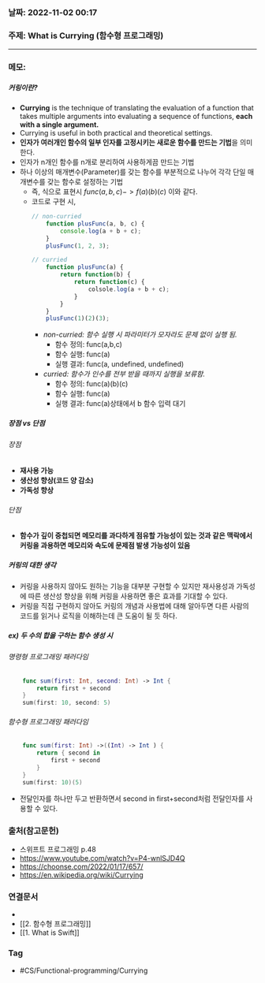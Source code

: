 ### 날짜: 2022-11-02 00:17

### 주제: What is Currying (함수형 프로그래밍)
---
### 메모: 
##### 커링이란? 
- **Currying** is the technique of translating the evaluation of a function that takes multiple arguments into evaluating a sequence of functions, **each with a single argument.**
- Currying is useful in both practical and theoretical settings. 
- **인자가 여러개인 함수의 일부 인자를 고정시키는 새로운 함수를 만드는 기법**을 의미한다. 
- 인자가 n개인 함수를 n개로 분리하여 사용하게끔 만드는 기법
- 하나 이상의 매개변수(Parameter)를 갖는 함수를 부분적으로 나누어 각각 단일 매개변수를 갖는 함수로 설정하는 기법 
	- 즉, 식으로 표현시 $func(a,b,c) -> f(a)(b)(c)$ 이와 같다. 
	- 코드로 구현 시,
		~~~ javaScript
		// non-curried 
			function plusFunc(a, b, c) { 
				console.log(a + b + c); 
			}
			plusFunc(1, 2, 3);
		
		// curried
			function plusFunc(a) { 
				return function(b) { 
					return function(c) { 
						colsole.log(a + b + c); 
					}
				}
			}
			plusFunc(1)(2)(3);
		~~~
		- *non-curried: 함수 실행 시 파라미터가 모자라도 문제 없이 실행 됨.*
			- 함수 정의: func(a,b,c) 
			- 함수 실행: func(a)
			- 실행 결과: func(a, undefined, undefined)
		- *curried: 함수가 인수를 전부 받을 때까지 실행을 보류함.*
			- 함수 정의: func(a)(b)(c) 
			- 함수 실행: func(a)
			- 실행 결과: func(a)상태에서 b 함수 입력 대기 
##### 장점 vs 단점 
###### 장점 
- **재사용 가능**
- **생산성 향상(코드 양 감소)**
- **가독성 향상** 
###### 단점
- **함수가 깊이 중첩되면 메모리를 과다하게 점유할 가능성이 있는 것과 같은 맥락에서 커링을 과용하면 메모리와 속도에 문제점 발생 가능성이 있음**
##### 커링의 대한 생각 
- 커링을 사용하지 않아도 원하는 기능을 대부분 구현할 수 있지만 재사용성과 가독성에 따른 생산성 향상을 위해 커링을 사용하면 좋은 효과를 기대할 수 있다. 
- 커링을 직접 구현하지 않아도 커링의 개념과 사용법에 대해 알아두면 다른 사람의 코드를 읽거나 로직을 이해하는데 큰 도움이 될 듯 하다.
##### ex) 두 수의 합을 구하는 함수 생성 시 
###### 명령형 프로그래밍 패러다임 
~~~ swift
	func sum(first: Int, second: Int) -> Int { 
		return first + second
	}
	sum(first: 10, second: 5)
~~~
###### 함수형 프로그래밍 패러다임 
~~~ swift 
	func sum(first: Int) ->((Int) -> Int ) { 
		return { second in 
			first + second 
		}
	}
	sum(first: 10)(5)
~~~
- 전달인자를 하나만 두고 반환하면서 second in first+second처럼 전달인자를 사용할 수 있다.
### 출처(참고문헌) 
- 스위프트 프로그래밍 p.48  
- https://www.youtube.com/watch?v=P4-wnlSJD4Q
- https://choonse.com/2022/01/17/657/
- https://en.wikipedia.org/wiki/Currying
### 연결문서 
- 
- [[2. 함수형 프로그래밍]]
- [[1. What is Swift]]
### Tag
- #CS/Functional-programming/Currying